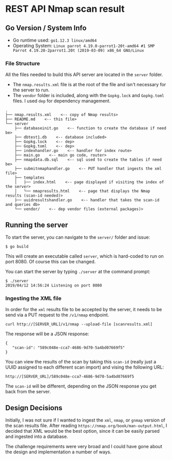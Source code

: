 # REST API Nmap scan result

## Go Version / System Info

* Go runtime used: `go1.12.3 linux/amd64`
* Operating System: `Linux parrot 4.19.0-parrot1-20t-amd64 #1 SMP Parrot 4.19.20-2parrot1.20t (2019-03-09) x86_64 GNU/Linux`

### File Structure

All the files needed to build this API server are located in the `server` folder.

* The `nmap.results.xml` file is at the root of the file and isn't necessary for the server to run.
* The `vendor` folder is included, along with the `Gopkg.lock` and `Gopkg.toml` files. I used `dep` for dependency management.

```
.
├── nmap.results.xml    <-- copy of Nmap results>  
├── README.md    <-- this file>
└── server
    ├── databaseinit.go    <-- function to create the database if need be>
    ├── dbtest1.db    <-- database included>
    ├── Gopkg.lock    <-- dep>
    ├── Gopkg.toml    <-- dep>
    ├── indexhandler.go    <-- handler for index route>
    ├── main.go    <-- main go code, router>
    ├── nmapdata.db.sql    <-- sql used to create the tables if need be>
    ├── submitnmaphandler.go    <-- PUT handler that ingests the xml file>
    ├── templates
    │   ├── index.html    <-- page displayed if visiting the index of the server>
    │   └── nmapresults.html    <-- page that displays the Nmap results (scan-id needed)>
    ├── uuidresultshandler.go    <-- handler that takes the scan-id and queries db>
    └── vendor/    <-- dep vendor files (external packages)>
```

## Running the server
To start the server, you can navigate to the `server/` folder and issue:
```
$ go build
```
This will create an executable called `server`, which is hard-coded to run on port 8080. Of course this can be changed.

You can start the server by typing `./server` at the command prompt:
```
$ ./server
2019/04/12 14:56:24 Listening on port 8080
```
### Ingesting the XML file
In order for the `xml` results file to be accepted by the server, it needs to be send via a PUT request to the 
`/v1/nmap` endpoint. 
```
curl http://[SERVER_URL]/v1/nmap --upload-file [scanresults.xml]
```
The response will be a JSON response:
```
{
   "scan-id": "589c048e-cca7-4686-9d70-5a4bd07669f5"
}
```
You can view the results of the scan by taking this `scan-id` (really just a UUID assigned to each different scan import) and vising the following URL:
```
http://[SERVER_URL]/589c048e-cca7-4686-9d70-5a4bd07669f5
```
The `scan-id` will be different, depending on the JSON response you get back from the server.

## Design Decisions

Initially, I was not sure if I wanted to ingest the `xml`, `nmap`, or `gnmap` version of the scan results file. After reading  `https://nmap.org/book/man-output.html`, I decided that XML would be the best option, since it can be easily parsed and ingested into a database.

The challenge requirements were very broad and I could have gone about the design and implementation a number of ways. 